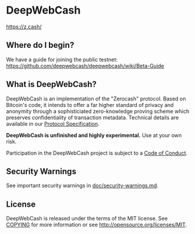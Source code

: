 DeepWebCash
=====

https://z.cash/

Where do I begin?
-----------------

We have a guide for joining the public testnet: https://github.com/deepwebcash/deepwebcash/wiki/Beta-Guide

What is DeepWebCash?
--------------

DeepWebCash is an implementation of the "Zerocash" protocol. Based on Bitcoin's code, it intends to
offer a far higher standard of privacy and anonymity through a sophisticiated zero-knowledge
proving scheme which preserves confidentiality of transaction metadata. Technical details are
available in our [Protocol Specification](https://github.com/dwcash/zips/raw/master/protocol/protocol.pdf).

**DeepWebCash is unfinished and highly experimental.** Use at your own risk.

Participation in the DeepWebCash project is subject to a [Code of Conduct](code_of_conduct.md).

Security Warnings
-----------------

See important security warnings in
[doc/security-warnings.md](doc/security-warnings.md).

License
-------

DeepWebCash is released under the terms of the MIT license. See [COPYING](COPYING) for more
information or see http://opensource.org/licenses/MIT.

